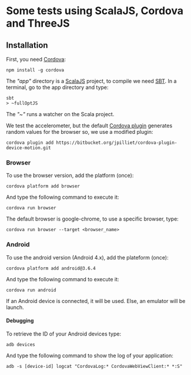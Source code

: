 # Some tests using ScalaJS, Cordova and ThreeJS

## Installation

First, you need [Cordova](http://cordova.apache.org/):

    npm install -g cordova

The *"app"* directory is a [ScalaJS](http://www.scala-js.org/) project,
to compile we need [SBT](http://www.scala-sbt.org/).
In a terminal, go to the app directory and type:

    sbt
    > ~fullOptJS

The *"~"* runs a watcher on the Scala project.

We test the accelerometer, but the default [Cordova plugin](https://github.com/apache/cordova-plugin-device-motion)
generates random values for the browser so, we use a modified plugin:

    cordova plugin add https://bitbucket.org/jpilliet/cordova-plugin-device-motion.git

### Browser

To use the browser version, add the platform (once):

    cordova platform add browser

And type the following command to execute it:

    cordova run browser

The default browser is google-chrome,
to use a specific browser, type:

    cordova run browser --target <browser_name>

### Android

To use the android version (Android 4.x), add the plateform (once):

    cordova platform add android@3.6.4

And type the following command to execute it:

    cordova run android

If an Android device is connected, it will be used.
Else, an emulator will be launch.

#### Debugging

To retrieve the ID of your Android devices type:

    adb devices

And type the following command to show the log of your application:

    adb -s [device-id] logcat "CordovaLog:* CordovaWebViewClient:* *:S"
